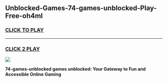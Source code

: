 
## Unblocked-Games-74-games-unblocked-Play-Free-oh4ml
<h3>
<a href="https://premium76.site?title=74-games-unblocked&ref=17A">CLICK TO PLAY</a></h3>
<hr>

<h3>
<a href="https://premium76.site?title=74-games-unblocked&ref=17A">CLICK 2 PLAY</a>
  
</h3>

<a href="https://premium76.site?title=74-games-unblocked&ref=17A"><img src="https://clearcache.store/games.png"></a>


**74-games-unblocked games unblocked: Your Gateway to Fun and Accessible Online Gaming**
